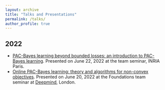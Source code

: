 ```yaml
---
layout: archive
title: "Talks and Presentations"
permalink: /talks/
author_profile: true
---
```


## 2022
* [PAC-Bayes learning beyond bounded losses: an introduction to PAC-Bayes learning](../files/slides_BS_06_22.pdf). Presented on June 22, 2022 at the team seminar, INRIA Paris.
* [Online PAC-Bayes learning: theory and algorithms for non-convex objectives](../files/slides_deepmind_06_22.pdf). Presented on June 20, 2022 at the Foundations team seminar at [Deepmind](https://www.deepmind.com/), London.
